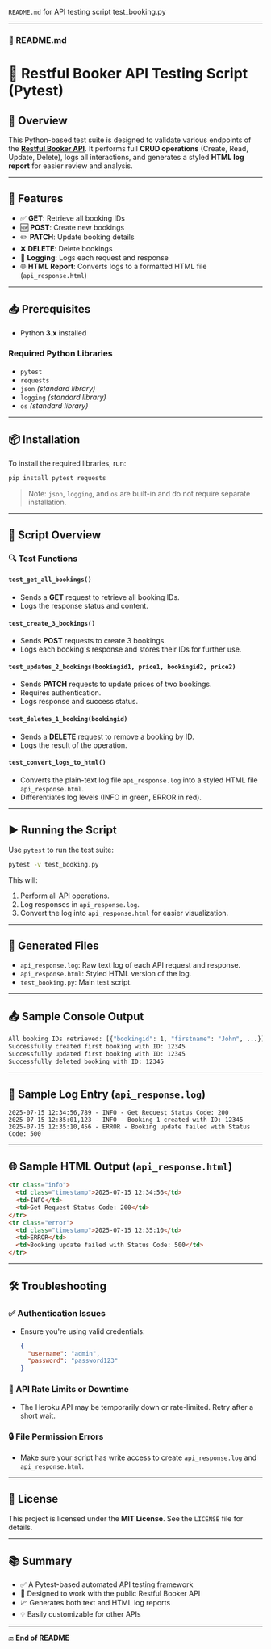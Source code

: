 `README.md` for API testing script test_booking.py

---

### 📄 README.md

# 🧪 Restful Booker API Testing Script (Pytest)

## 📌 Overview

This Python-based test suite is designed to validate various endpoints of the **[Restful Booker API](https://restful-booker.herokuapp.com)**. It performs full **CRUD operations** (Create, Read, Update, Delete), logs all interactions, and generates a styled **HTML log report** for easier review and analysis.

---

## 🔧 Features

* ✅ **GET**: Retrieve all booking IDs
* 🆕 **POST**: Create new bookings
* ✏️ **PATCH**: Update booking details
* ❌ **DELETE**: Delete bookings
* 📄 **Logging**: Logs each request and response
* 🌐 **HTML Report**: Converts logs to a formatted HTML file (`api_response.html`)

---

## 📥 Prerequisites

* Python **3.x** installed

### Required Python Libraries

* `pytest`
* `requests`
* `json` *(standard library)*
* `logging` *(standard library)*
* `os` *(standard library)*

---

## 📦 Installation

To install the required libraries, run:

```bash
pip install pytest requests
```

> Note: `json`, `logging`, and `os` are built-in and do not require separate installation.

---

## 📂 Script Overview

### 🔍 Test Functions

#### `test_get_all_bookings()`

* Sends a **GET** request to retrieve all booking IDs.
* Logs the response status and content.

#### `test_create_3_bookings()`

* Sends **POST** requests to create 3 bookings.
* Logs each booking's response and stores their IDs for further use.

#### `test_updates_2_bookings(bookingid1, price1, bookingid2, price2)`

* Sends **PATCH** requests to update prices of two bookings.
* Requires authentication.
* Logs response and success status.

#### `test_deletes_1_booking(bookingid)`

* Sends a **DELETE** request to remove a booking by ID.
* Logs the result of the operation.

#### `test_convert_logs_to_html()`

* Converts the plain-text log file `api_response.log` into a styled HTML file `api_response.html`.
* Differentiates log levels (INFO in green, ERROR in red).

---

## ▶️ Running the Script

Use `pytest` to run the test suite:

```bash
pytest -v test_booking.py
```

This will:

1. Perform all API operations.
2. Log responses in `api_response.log`.
3. Convert the log into `api_response.html` for easier visualization.

---

## 📁 Generated Files

* `api_response.log`: Raw text log of each API request and response.
* `api_response.html`: Styled HTML version of the log.
* `test_booking.py`: Main test script.

---

## 📤 Sample Console Output

```bash
All booking IDs retrieved: [{"bookingid": 1, "firstname": "John", ...}]
Successfully created first booking with ID: 12345
Successfully updated first booking with ID: 12345
Successfully deleted booking with ID: 12345
```

---

## 📄 Sample Log Entry (`api_response.log`)

```
2025-07-15 12:34:56,789 - INFO - Get Request Status Code: 200
2025-07-15 12:35:01,123 - INFO - Booking 1 created with ID: 12345
2025-07-15 12:35:10,456 - ERROR - Booking update failed with Status Code: 500
```

---

## 🌐 Sample HTML Output (`api_response.html`)

```html
<tr class="info">
  <td class="timestamp">2025-07-15 12:34:56</td>
  <td>INFO</td>
  <td>Get Request Status Code: 200</td>
</tr>
<tr class="error">
  <td class="timestamp">2025-07-15 12:35:10</td>
  <td>ERROR</td>
  <td>Booking update failed with Status Code: 500</td>
</tr>
```

---

## 🛠️ Troubleshooting

### ✅ Authentication Issues

* Ensure you're using valid credentials:

  ```json
  {
    "username": "admin",
    "password": "password123"
  }
  ```

### 🔁 API Rate Limits or Downtime

* The Heroku API may be temporarily down or rate-limited. Retry after a short wait.

### 🔒 File Permission Errors

* Make sure your script has write access to create `api_response.log` and `api_response.html`.

---

## 📜 License

This project is licensed under the **MIT License**. See the `LICENSE` file for details.

---

## 📚 Summary

* ✅ A Pytest-based automated API testing framework
* 🎯 Designed to work with the public Restful Booker API
* 📈 Generates both text and HTML log reports
* 💡 Easily customizable for other APIs

---

🔚 **End of README**


